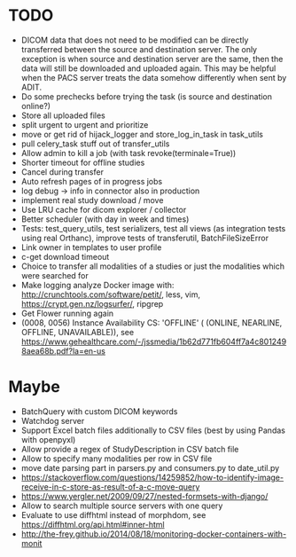 # TODO

- DICOM data that does not need to be modified can be directly transferred between the source and destination server. The only exception is when source and destination server are the same, then the data will still be downloaded and uploaded again. This may be helpful when the PACS server treats the data somehow differently when sent by ADIT.
- Do some prechecks before trying the task (is source and destination online?)
- Store all uploaded files
- split urgent to urgent and prioritize
- move or get rid of hijack_logger and store_log_in_task in task_utils
- pull celery_task stuff out of transfer_utils
- Allow admin to kill a job (with task revoke(terminale=True))
- Shorter timeout for offline studies
- Cancel during transfer
- Auto refresh pages of in progress jobs
- log debug -> info in connector also in production
- implement real study download / move
- Use LRU cache for dicom explorer / collector
- Better scheduler (with day in week and times)
- Tests: test_query_utils, test serializers, test all views (as integration tests using real Orthanc), improve tests of transferutil, BatchFileSizeError
- Link owner in templates to user profile
- c-get download timeout
- Choice to transfer all modalities of a studies or just the modalities which were searched for
- Make logging analyze Docker image with: http://crunchtools.com/software/petit/, less, vim, https://crypt.gen.nz/logsurfer/, ripgrep
- Get Flower running again
- (0008, 0056) Instance Availability CS: 'OFFLINE' ( (ONLINE, NEARLINE, OFFLINE, UNAVAILABLE)), see https://www.gehealthcare.com/-/jssmedia/1b62d771fb604ff7a4c8012498aea68b.pdf?la=en-us

# Maybe

- BatchQuery with custom DICOM keywords
- Watchdog server
- Support Excel batch files additionally to CSV files (best by using Pandas with openpyxl)
- Allow provide a regex of StudyDescription in CSV batch file
- Allow to specify many modalities per row in CSV file
- move date parsing part in parsers.py and consumers.py to date_util.py
- https://stackoverflow.com/questions/14259852/how-to-identify-image-receive-in-c-store-as-result-of-a-c-move-query
- https://www.yergler.net/2009/09/27/nested-formsets-with-django/
- Allow to search multiple source servers with one query
- Evaluate to use diffhtml instead of morphdom, see https://diffhtml.org/api.html#inner-html
- http://the-frey.github.io/2014/08/18/monitoring-docker-containers-with-monit
